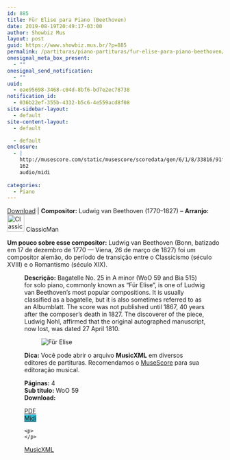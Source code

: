 ```yaml
---
id: 885
title: Für Elise para Piano (Beethoven)
date: 2019-08-19T20:49:17-03:00
author: Showbiz Mus
layout: post
guid: https://www.showbiz.mus.br/?p=885
permalink: /partituras/piano-partituras/fur-elise-para-piano-beethoven/
onesignal_meta_box_present:
  - ""
onesignal_send_notification:
  - ""
uuid:
  - eae95698-3468-c04d-8bf6-bd7e2ec78738
notification_id:
  - 036b22ef-355b-4332-b5c6-4e559acd8f08
site-sidebar-layout:
  - default
site-content-layout:
  - default

  - default
enclosure:
  - |
    http://musescore.com/static/musescore/scoredata/gen/6/1/8/33816/91fda6d5edf0000390e95238978248dbb14969be/score.mid
    162
    audio/midi
    
categories:
  - Piano
---
```

[Download](#download "link para download de partitura") | **Compositor:** Ludwig van Beethoven (1770–1827) &#8211; **Arranjo:**<img alt="ClassicMan" class="wp-image-40" width="40" hight="40" sizes="40" src="https://musescore.com/static/musescore/userdata/avatar/a/8/9/19710.jpg@300x300?cache=1483948208" /> ClassicMan

**Um pouco sobre esse compositor:** Ludwig van Beethoven (Bonn, batizado em 17 de dezembro de 1770 — Viena, 26 de março de 1827) foi um compositor alemão, do período de transição entre o Classicismo (século XVIII) e o Romantismo (século XIX). <figure class='wp-block-image'> 

**Descrição:** Bagatelle No. 25 in A minor (WoO 59 and Bia 515) for solo piano, commonly known as “Für Elise”, is one of Ludwig van Beethoven&#8217;s most popular compositions. It is usually classified as a bagatelle, but it is also sometimes referred to as an Albumblatt. The score was not published until 1867, 40 years after the composer&#8217;s death in 1827. The discoverer of the piece, Ludwig Nohl, affirmed that the original autographed manuscript, now lost, was dated 27 April 1810. 

<figure class="wp-block-image"><img alt="Für Elise" src="http://musescore.com/static/musescore/scoredata/gen/6/1/8/33816/91fda6d5edf0000390e95238978248dbb14969be/score_0.png" class="wp-image-500" /> </figure>

**Dica:** Você pode abrir o arquivo **MusicXML** em diversos editores de partituras. Recomendamos o  <a  href="https://www.showbiz.mus.br/musica/o-melhor-editor-de-partitura" title="Editor de Partitura" rel="noopener noreferrer">MuseScore</a> para sua editoração musical. 

  
**Páginas:** 4  
**Sub titulo:** WoO 59  
<strong id="download">Download:</strong>

<div class="wp-block-columns has-2-columns alignwide has-4-columns">
  <div class="wp-block-column">
    <div class='wp-block-button aligncenter'>
      <a  target='_blank' href='https://musescore.com/static/musescore/scoredata/gen/6/1/8/33816/91fda6d5edf0000390e95238978248dbb14969be/score_full.pdf' class='wp-block-button__link
         has-background has-vivid-red-background-color' rel="noopener noreferrer">PDF</a>
    </div>
  </div>
  
  <div class="wp-block-column">
    <div class='wp-block-button aligncenter'>
      <a  target='_blank' href='http://musescore.com/static/musescore/scoredata/gen/6/1/8/33816/91fda6d5edf0000390e95238978248dbb14969be/score.mid' class='wp-block-button__link has-background' style='background-color:#2eb9d1' rel="noopener noreferrer">Midi</a>
    </div>
    
    <p>
    </p>
  </div>
  
  <div class="wp-block-column">
    <div class='wp-block-button aligncenter'>
      <a  target='_blank' href='http://musescore.com/static/musescore/scoredata/gen/6/1/8/33816/91fda6d5edf0000390e95238978248dbb14969be/score.mxl' class='wp-block-button__link has-background has-very-dark-gray-background-color' rel="noopener noreferrer">MusicXML</a>
    </div>
  </div>
  
  <div class="wp-block-column">
  </div>
</div>